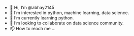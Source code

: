- 👋 Hi, I’m @abhay2145
- 👀 I’m interested in python, machine learning, data science.
- 🌱 I’m currently learning python.
- 💞️ I’m looking to collaborate on data science community.
- 📫 How to reach me ...

<!---
abhay2145/abhay2145 is a ✨ special ✨ repository because its `README.md` (this file) appears on your GitHub profile.
You can click the Preview link to take a look at your changes.
--->
